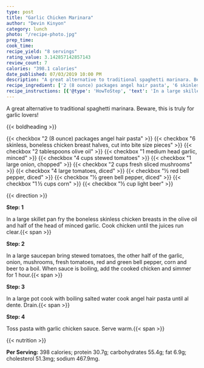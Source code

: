 ```yaml
---
type: post
title: "Garlic Chicken Marinara"
author: "Devin Kinyon"
category: lunch
photo: "/recipe-photo.jpg"
prep_time: 
cook_time: 
recipe_yield: "8 servings"
rating_value: 3.142857142857143
review_count: 7
calories: "398.1 calories"
date_published: 07/03/2019 10:00 PM
description: "A great alternative to traditional spaghetti marinara. Beware, this is truly for garlic lovers!"
recipe_ingredient: ['2 (8 ounce) packages angel hair pasta', '6 skinless, boneless chicken breast halves, cut into bite size pieces', '2 tablespoons olive oil', '1 medium head garlic, minced', '4 cups stewed tomatoes', '1 large onion, chopped', '2 cups fresh sliced mushrooms', '4 large tomatoes, diced', '½ red bell pepper, diced', '½ green bell pepper, diced', '1\u2009½ cups corn', '½ cup light beer']
recipe_instructions: [{'@type': 'HowToStep', 'text': 'In a large skillet pan fry the boneless skinless chicken breasts in the olive oil and half of the head of minced garlic. Cook chicken until the juices run clear.\n'}, {'@type': 'HowToStep', 'text': 'In a large saucepan bring stewed tomatoes, the other half of the garlic, onion, mushrooms, fresh tomatoes, red and green bell pepper, corn and beer to a boil. When sauce is boiling, add the cooked chicken and simmer for 1 hour.\n'}, {'@type': 'HowToStep', 'text': 'In a large pot cook with boiling salted water cook angel hair pasta until al dente. Drain.\n'}, {'@type': 'HowToStep', 'text': 'Toss pasta with garlic chicken sauce. Serve warm.\n'}]
---
```


A great alternative to traditional spaghetti marinara. Beware, this is truly for garlic lovers! 

{{< boldheading >}}

{{< checkbox "2 (8 ounce) packages angel hair pasta" >}}
{{< checkbox "6  skinless, boneless chicken breast halves, cut into bite size pieces" >}}
{{< checkbox "2 tablespoons olive oil" >}}
{{< checkbox "1 medium head garlic, minced" >}}
{{< checkbox "4 cups stewed tomatoes" >}}
{{< checkbox "1 large onion, chopped" >}}
{{< checkbox "2 cups fresh sliced mushrooms" >}}
{{< checkbox "4 large tomatoes, diced" >}}
{{< checkbox "½  red bell pepper, diced" >}}
{{< checkbox "½  green bell pepper, diced" >}}
{{< checkbox "1 ½ cups corn" >}}
{{< checkbox "½ cup light beer" >}}


{{< direction >}}

**Step: 1**

In a large skillet pan fry the boneless skinless chicken breasts in the olive oil and half of the head of minced garlic. Cook chicken until the juices run clear.{{< span >}}

**Step: 2**

In a large saucepan bring stewed tomatoes, the other half of the garlic, onion, mushrooms, fresh tomatoes, red and green bell pepper, corn and beer to a boil. When sauce is boiling, add the cooked chicken and simmer for 1 hour.{{< span >}}

**Step: 3**

In a large pot cook with boiling salted water cook angel hair pasta until al dente. Drain.{{< span >}}

**Step: 4**

Toss pasta with garlic chicken sauce. Serve warm.{{< span >}}

{{< nutrition >}}

**Per Serving:** 398 calories; protein 30.7g; carbohydrates 55.4g; fat 6.9g; cholesterol 51.3mg; sodium 467.9mg.